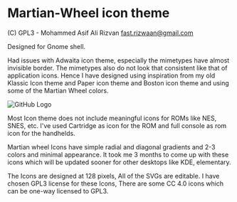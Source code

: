 # Martian-Wheel icon theme
(C) GPL3 -  Mohammed Asif Ali Rizvan <fast.rizwaan@gmail.com>

Designed for Gnome shell. 

Had issues with Adwaita icon theme, especially the mimetypes have almost invisible border. The mimetypes also do not look that consistent like that of application icons. Hence I have designed using inspiration from my old Klassic Icon theme and Paper icon theme and Boston icon theme and using some of the Martian Wheel colors. 

![GitHub Logo](/Martian-Wheel-Icons-Preview.svg)

Most Icon theme does not include meaningful icons for ROMs like NES, SNES, etc. I've used Cartridge as icon for the ROM and full console as rom icon for the handhelds.

Martian wheel Icons have simple radial and diagonal gradients and 2-3 colors and minimal appearance. It took me 3 months to come up with these icons which will be updated sooner for other desktops like KDE, elementary.

The Icons are designed at 128 pixels, All of the SVGs are editable. I have chosen GPL3 license for these Icons, There are some CC 4.0 icons which can be one-way licensed to GPL3.


